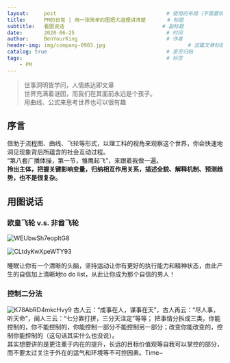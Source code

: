```yaml
---
layout:     post                                    # 使用的布局（不需要改）
title:      PM的日常 | 用一张简单的图把大道理讲清楚       # 标题 
subtitle:   看图说话                                # 副标题
date:       2020-06-25                              # 时间
author:     BenYourKing                             # 作者
header-img: img/company-0903.jpg                           # 这篇文章标题背景图片
catalog: true                                       # 是否归档
tags:                                               # 标签
    - PM
---
```

            
            
>世事洞明皆学问，人情练达即文章                    
>世界充满着谜团，而我们在其面前永远是个孩子。       
>用曲线、公式来思考世界也可以很有趣                                 

## 序言       
         
借助于流程图、曲线、飞轮等形式，以理工科的视角来观察这个世界，你会快速地洞见现象背后所蕴含的社会互动过程。       
“第八套广播体操，第一节，雏鹰起飞”，来跟着我做一遍。        
**拎出主体，把握关键影响变量，归纳相互作用关系，描述全貌、解释机制、预测趋势，也不是很复杂。**


## 用图说话  

### 欧皇飞轮 v.s. 非酋飞轮

![WEUbwSh7eopItG8](https://i.loli.net/2020/09/03/WEUbwSh7eopItG8.jpg)

![CLtdyKwXpeWTY93](https://i.loli.net/2020/09/03/CLtdyKwXpeWTY93.jpg)


睡眠让你有一个清晰的头脑，坚持运动让你有更好的执行能力和精神状态，由此产生的自信加上清晰地to do list，从此让你成为那个自信的男人！       


### 控制二分法

![K78AbRD4mkcHvy9](https://i.loli.net/2020/09/03/K78AbRD4mkcHvy9.jpg)
古人云：“成事在人，谋事在天”，古人再云：“尽人事，听天命”，闽人三云：“七分靠打拼，三分天注定”等等；
把事情分拆成三类，你能控制的，你不能控制的，你能控制一部分不能控制另一部分；改变你能改变的，控制你能控制的（这句话其实什么也没说）。          
其实想要讲的是更注重于内在的提升，长远的目标价值观等自我可以掌控的部分，而不要太过关注于外在的运气和环境等不可控因素。Time~         
           



















